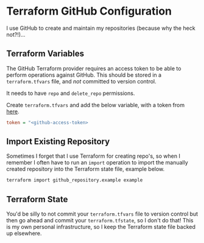 # Terraform GitHub Configuration

I use GitHub to create and maintain my repositories (because why the heck not?!)...

## Terraform Variables

The GitHub Terraform provider requires an access token to be able to perform operations against GitHub. This should be stored in a `terraform.tfvars` file, and _not_ committed to version control. 

It needs to have `repo` and `delete_repo` permissions.

Create `terraform.tfvars` and add the below variable, with a token from [here](https://github.com/settings/tokens/new).

```ini
token = "<github-access-token>
```

## Import Existing Repository

Sometimes I forget that I use Terraform for creating repo's, so when I remember I often have to run an `import` operation to import the manually created repository into the Terraform state file, example below.

```sh
terraform import github_repository.example example
```

## Terraform State

You'd be silly to not commit your `terraform.tfvars` file to version control but then go ahead and commit your `terraform.tfstate`, so I don't do that! This is my own personal infrastructure, so I keep the Terraform state file backed up elsewhere.

